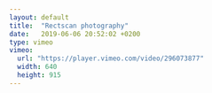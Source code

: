 ```yaml
---
layout: default
title:  "Rectscan photography"
date:   2019-06-06 20:52:02 +0200
type: vimeo
vimeo:
  url: "https://player.vimeo.com/video/296073877"
  width: 640
  height: 915
---
```


<!-- more -->